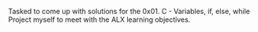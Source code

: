 Tasked to come up with solutions for the 0x01. C - Variables, if, else, while Project myself to meet with the ALX learning objectives.
